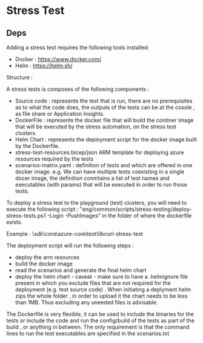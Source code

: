# Stress Test

## Deps
Adding a stress test requires the following tools installed:
* Docker : https://www.docker.com/
* Helm : https://helm.sh/


Structure : 

A stress tests is composes of the following components : 
* Source code : represents the test that is run, there are no prerequisites as to what the code does, the outputs of the tests can be at the cosole , as file share or Application Insights. 
* DockerFile : represents the docker file that will build the continer image that  will be executed by the stress automation, on the stress test clusters. 
* Helm Chart : represents the deployment script for the docker image built by the Dockerfile. 
* stress-test-resources.bicep/json ARM template for deploying azure resources required by the 
tests 
* scenarios-matrix.yaml : definition of tests and which are offered in one docker image. e.g. We can have multiple tests coexisting in a single docer image, the definition conmtains a list of test names and executables (with params) that will be executed in order to run those tests.

To deploy a stress test to the playground (test) clusters, you will need to execute the following script : "eng/common/scripts/stress-testing/deploy-stress-tests.ps1 -Login -PushImages" in the folder of where the dockerfile exists. 

Example : \sdk\core\azure-core\test\libcurl-stress-test

The deployment script will run the following steps : 
* deploy the arm resources
* build the docker image 
* read the scenarios and generate the final helm chart 
* deploy the helm chart - caveat - make sure to have a .helmignore file present in which you exclude files that are not required for the deployment (e.g. test source code) . When initiating a deplyment helm zips the whole folder , in order to upload it the chart needs to be less than 1MB. Thus excluding any uneeded files is advisable. 

The Dockerfile is very flexible, it can be used to include the binaries for the tests or include the code and run the config/build of the tests as part of the build , or anything in between. The only requirement is that the command lines to run the test executables are specified in the scenarios.txt
